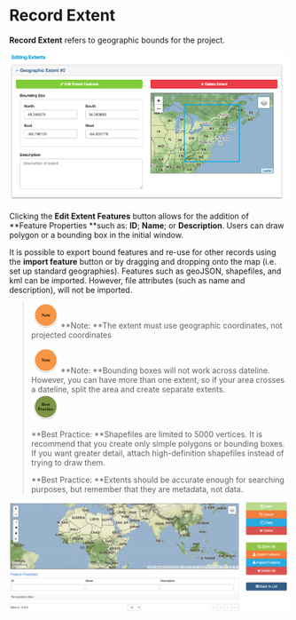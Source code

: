 # Record Extent

**Record Extent** refers to geographic bounds for the project.

![](/assets/extent_screenshot.png)

Clicking the **Edit Extent Features** button allows for the addition of **Feature Properties **such as: **ID**; **Name**; or **Description**. Users can draw polygon or a bounding box in the initial window.

It is possible to export bound features and re-use for other records using the **import feature** button or by dragging and dropping onto the map \(i.e. set up standard geographies\).  Features such as geoJSON, shapefiles, and kml can be imported. However, file attributes \(such as name and description\), will not be imported.

> ![](/assets/note_small.png)**Note: **The extent must use geographic coordinates, not projected coordinates
>
> ![](/assets/note_small.png)**Note: **Bounding boxes will not work across dateline. However, you can have more than one extent, so if your area crosses a dateline, split the area and create separate extents.  
> ![](/assets/best_practice_small.png)
>
> **Best Practice: **Shapefiles are limited to 5000 vertices. It is recommend that you create only simple polygons or bounding boxes. If you want greater detail, attach high-definition shapefiles instead of trying to draw them.
>
> **Best Practice: **Extents should be accurate enough for searching purposes, but remember that they are metadata, not data.

![](/assets/edit_extent_page.png)


